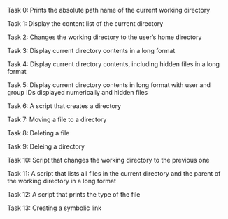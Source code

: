 Task 0: Prints the absolute path name of the current working directory

Task 1: Display the content list of the current directory

Task 2: Changes the working directory to the user’s home directory

Task 3: Display current directory contents in a long format

Task 4: Display current directory contents, including hidden files in a long format

Task 5: Display current directory contents in long format with user and group IDs displayed numerically and hidden files

Task 6: A script that creates a directory

Task 7: Moving a file to a directory

Task 8: Deleting a file

Task 9: Deleing a directory

Task 10: Script that changes the working directory to the previous one

Task 11: A script that lists all files in the current directory and the parent of the working directory in a long format

Task 12: A script that prints the type of the file

Task 13: Creating a symbolic link
